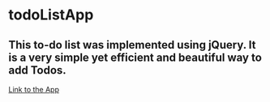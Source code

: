 # todoListApp
This to-do list was implemented using jQuery. It is a very simple yet efficient and beautiful way to add Todos.
---
[Link to the App](https://dash-anurag.github.io/todoListApp/)

